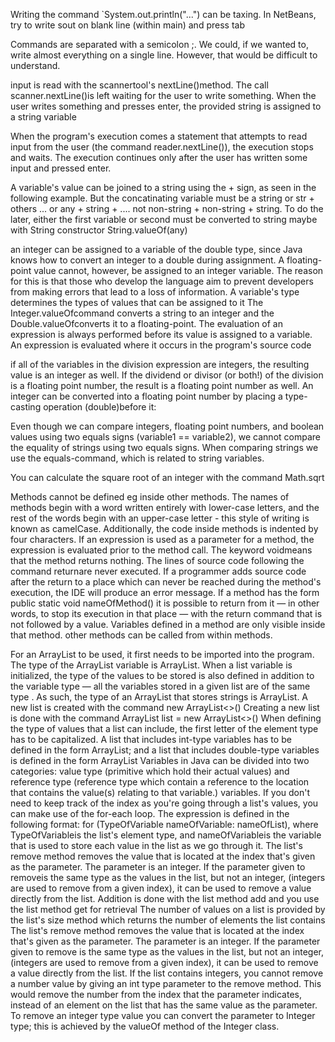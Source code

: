 Writing the command `System.out.println("...") can be taxing. In NetBeans, try to write sout on blank line (within main) and press tab

Commands are separated with a semicolon ;. We could, if we wanted to, write almost everything on a single line. However, that would be difficult to understand.

input is read with the scannertool's nextLine()method. The call scanner.nextLine()is left waiting for the user to write something. When the user writes something and presses enter, the provided string is assigned to a string variable 

When the program's execution comes a statement that attempts to read input from the user (the command reader.nextLine()), the execution stops and waits. The execution continues only after the user has written some input and pressed enter.

A variable's value can be joined to a string using the + sign, as seen in the following example. But the concatinating variable must be a string  or str + others ... or any + string + .... not non-string + non-string + string. To do the later, either the first variable or second must be converted to string maybe with String constructor String.valueOf(any)

an integer can be assigned to a variable of the double type, since Java knows how to convert an integer to a double during assignment.
A floating-point value cannot, however, be assigned to an integer variable. The reason for this is that those who develop the language aim to prevent developers from making errors that lead to a loss of information.
A variable's type determines the types of values that can be assigned to it
The Integer.valueOfcommand converts a string to an integer and the Double.valueOfconverts it to a floating-point. 
The evaluation of an expression is always performed before its value is assigned to a variable.
An expression is evaluated where it occurs in the program's source code

if all of the variables in the division expression are integers, the resulting value is an integer as well.
If the dividend or divisor (or both!) of the division is a floating point number, the result is a floating point number as well.
An integer can be converted into a floating point number by placing a type-casting operation (double)before it:

Even though we can compare integers, floating point numbers, and boolean values using two equals signs (variable1 == variable2), we cannot compare the equality of strings using two equals signs.
When comparing strings we use the equals-command, which is related to string variables.

You can calculate the square root of an integer with the command Math.sqrt

Methods cannot be defined eg inside other methods.
The names of methods begin with a word written entirely with lower-case letters, and the rest of the words begin with an upper-case letter - this style of writing is known as camelCase. Additionally, the code inside methods is indented by four characters.
If an expression is used as a parameter for a method, the expression is evaluated prior to the method call.
The keyword voidmeans that the method returns nothing.
The lines of source code following the command returnare never executed. If a programmer adds source code after the return to a place which can never be reached during the method's execution, the IDE will produce an error message.
If a method has the form public static void nameOfMethod() it is possible to return from it — in other words, to stop its execution in that place — with the return command that is not followed by a value.
Variables defined in a method are only visible inside that method.  other methods can be called from within methods.

For an ArrayList to be used, it first needs to be imported into the program. The type of the ArrayList variable is ArrayList. When a list variable is initialized, the type of the values to be stored is also defined in addition to the variable type — all the variables stored in a given list are of the same type . As such, the type of an ArrayList that stores strings is ArrayList<String>. A new list is created with the command new ArrayList<>()
Creating a new list is done with the command ArrayList<Type> list = new ArrayList<>()
When defining the type of values that a list can include, the first letter of the element type has to be capitalized. A list that includes int-type variables has to be defined in the form ArrayList<Integer>; and a list that includes double-type variables is defined in the form ArrayList<Double>
 Variables in Java can be divided into two categories: value type (primitive which hold their actual values) and reference type (reference type which contain a reference to the location that contains the value(s) relating to that variable.) variables.
If you don't need to keep track of the index as you're going through a list's values, you can make use of the for-each loop. 
 The expression is defined in the following format: for (TypeOfVariable nameOfVariable: nameOfList), where TypeOfVariableis the list's element type, and nameOfVariableis the variable that is used to store each value in the list as we go through it.
 The list's remove method removes the value that is located at the index that's given as the parameter. The parameter is an integer.
 If the parameter given to removeis the same type as the values in the list, but not an integer, (integers are used to remove from a given index), it can be used to remove a value directly from the list.
 Addition is done with the list method add and you use the list method get for retrieval
 The number of values on a list is provided by the list's size method which returns the number of elements the list contains
 The list's remove method removes the value that is located at the index that's given as the parameter. The parameter is an integer.
 If the parameter given to remove is the same type as the values in the list, but not an integer, (integers are used to remove from a given index), it can be used to remove a value directly from the list.
 If the list contains integers, you cannot remove a number value by giving an int type parameter to the remove method. This would remove the number from the index that the parameter indicates, instead of an element on the list that has the same value as the parameter. To remove an integer type value you can convert the parameter to Integer type; this is achieved by the valueOf method of the Integer class.